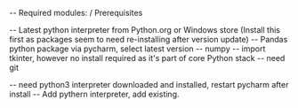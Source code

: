 -- Required modules: / Prerequisites

-- Latest python interpreter from Python.org or Windows store (Install this first as packages seem to need re-installing after version update)
-- Pandas python package via pycharm, select latest version
-- numpy
-- import tkinter, however no install required as it's part of core Python stack
-- need git

-- need python3 interpreter downloaded and installed, restart pycharm after install
-- Add pythern interpreter, add existing.